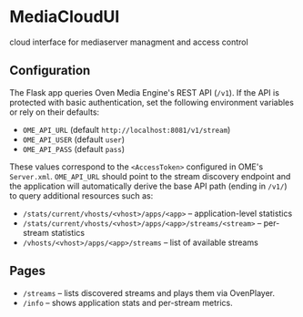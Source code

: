 # MediaCloudUI
cloud interface for mediaserver managment and access control

## Configuration

The Flask app queries Oven Media Engine's REST API (`/v1`). If the API is
protected with basic authentication, set the following environment variables or
rely on their defaults:

- `OME_API_URL` (default `http://localhost:8081/v1/stream`)
- `OME_API_USER` (default `user`)
- `OME_API_PASS` (default `pass`)

These values correspond to the `<AccessToken>` configured in OME's
`Server.xml`. `OME_API_URL` should point to the stream discovery endpoint and
the application will automatically derive the base API path (ending in `/v1/`)
to query additional resources such as:

- `/stats/current/vhosts/<vhost>/apps/<app>` – application-level statistics
- `/stats/current/vhosts/<vhost>/apps/<app>/streams/<stream>` – per-stream statistics
- `/vhosts/<vhost>/apps/<app>/streams` – list of available streams


## Pages

- `/streams` – lists discovered streams and plays them via OvenPlayer.
- `/info` – shows application stats and per-stream metrics.

